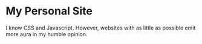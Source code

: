 # My Personal Site
I know CSS and Javascript. However, websites with as little as possible emit more aura in my humble opinion.
